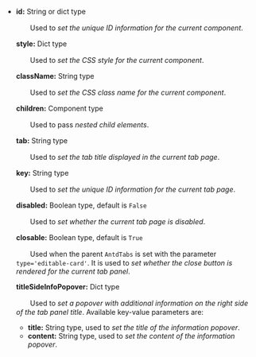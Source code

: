 - **id:** String or dict type

  　　Used to *set the unique ID information for the current component*.

  **style:** Dict type

  　　Used to *set the CSS style for the current component*.

  **className:** String type

  　　Used to *set the CSS class name for the current component*.

  **children:** Component type

  　　Used to pass *nested child elements*.

  **tab:** String type

  　　Used to *set the tab title displayed in the current tab page*.

  **key:** String type

  　　Used to *set the unique ID information for the current tab page*.

  **disabled:** Boolean type, default is `False`

  　　Used to *set whether the current tab page is disabled*.

  **closable:** Boolean type, default is `True`

  　　Used when the parent `AntdTabs` is set with the parameter `type='editable-card'`. It is used to *set whether the close button is rendered for the current tab panel*.

  **titleSideInfoPopover:** Dict type

  　　Used to *set a popover with additional information on the right side of the tab panel title*. Available key-value parameters are:

  - **title:** String type, used to *set the title of the information popover*.
  - **content:** String type, used to *set the content of the information popover*.